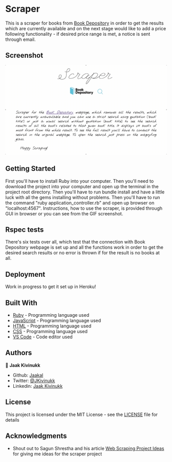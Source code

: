 # Scraper

This is a scraper for books from [Book Depository](https://www.bookdepository.com/) in order to get the results which are currently available and on the next stage would like to add a price following functionality - if desired price range is met, a notice is sent through email.

## Screenshot

![Screenshot of the webpage](https://github.com/Jaakal/scraper/blob/set_up_scraper/screenshot.gif)

## Getting Started

First you'll have to install Ruby into your computer. Then you'll need to download the project into your computer and open up the terminal in the project root directory. Then you'll have to run bundle install and have a little luck with all the gems installing without problems. Then you'll have to run the command "ruby application_controller.rb" and open up browser on "localhost:4567". Instructions, how to use the scraper, is provided through GUI in browser or you can see from the GIF screenshot.

## Rspec tests

There's six tests over all, which test that the connection with Book Depository webpage is set up and all the functions work in order to get the desired search results or no error is thrown if for the result is no books at all.

## Deployment

Work in progress to get it set up in Heroku!

## Built With

* [Ruby](http://www.dropwizard.io/1.0.2/docs/) - Programming language used
* [JavaScript](https://www.javascript.com/) - Programming language used
* [HTML](https://html.com/) - Programming language used
* [CSS](https://www.w3schools.com/css/css_intro.asp) - Programming language used
* [VS Code](https://maven.apache.org/) - Code editor used

## Authors

👤 **Jaak Kivinukk**

- Github: [Jaakal](https://github.com/Jaakal)
- Twitter: [@JKivinukk](https://twitter.com/JKivinukk)
- Linkedin: [Jaak Kivinukk](https://www.linkedin.com/in/jaak-kivinukk-7098b1153/)

## License

This project is licensed under the MIT License - see the [LICENSE](LICENSE) file for details

## Acknowledgments

* Shout out to Sagun Shrestha and his article [Web Scraping Project Ideas](https://medium.com/etllab/web-scraping-project-ideas-50de5d21947) for giving me ideas for the scraper project

